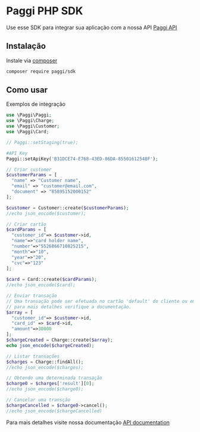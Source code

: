 # Paggi PHP SDK

Use esse SDK para integrar sua aplicação com a nossa API [Paggi API](https://docs.paggi.com) 

## Instalação 

Instale via [composer](https://getcomposer.org/)

```sh
composer require paggi/sdk
```

## Como usar

Exemplos de integração

```php
use \Paggi\Paggi;
use \Paggi\Charge;
use \Paggi\Customer;
use \Paggi\Card;

// Paggi::setStaging(true);

#API Key
Paggi::setApiKey('B31DCE74-E768-43ED-86DA-85501612548F');

// Criar customer
$customerParams = [
  "name" => "Customer name",
  "email" => "customer@email.com", 
  "document" => "85895152000152"
];

$customer = Customer::create($customerParams);
//echo json_encode($customer);

// Criar cartão
$cardParams = [
  "customer_id"=> $customer->id,
  "name"=>"card holder name", 
  "number"=>"5526866710825215",
  "month"=>"10",
  "year"=>"20",
  "cvc"=>"123"
];
  
$card = Card::create($cardParams);
//echo json_encode($card);

// Enviar transação 
// Uma transação pode ser efetuada no cartão 'default' do cliente ou em cartão especifico, 
// para mais detalhes verifique a documentação.
$array = [
  "customer_id"=> $customer->id, 
  "card_id" => $card->id, 
  "amount"=>30000
];
$chargeCreated = Charge::create($array);
echo json_encode($chargeCreated);

// Listar transações
$charges = Charge::findAll();
//echo json_encode($charges);

// Obtendo uma determinada transação
$charge0 = $charges['result'][0];
//echo json_encode($charge0);

// Cancelar uma transção
$chargeCancelled = $charge0->cancel();
//echo json_encode($chargeCancelled)
```

Para mais detalhes visite nossa documentação [API documentation](https://docs.paggi.com/docs)
